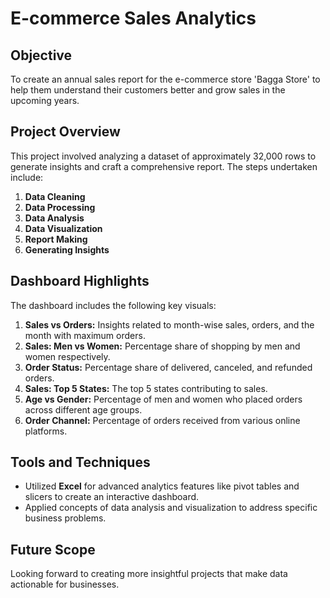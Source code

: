 # E-commerce Sales Analytics  

## **Objective**  
To create an annual sales report for the e-commerce store 'Bagga Store' to help them understand their customers better and grow sales in the upcoming years.  

## **Project Overview**  
This project involved analyzing a dataset of approximately 32,000 rows to generate insights and craft a comprehensive report. The steps undertaken include:  
1. **Data Cleaning**  
2. **Data Processing**  
3. **Data Analysis**  
4. **Data Visualization**  
5. **Report Making**  
6. **Generating Insights**  

## **Dashboard Highlights**  
The dashboard includes the following key visuals:  
1. **Sales vs Orders:** Insights related to month-wise sales, orders, and the month with maximum orders.  
2. **Sales: Men vs Women:** Percentage share of shopping by men and women respectively.  
3. **Order Status:** Percentage share of delivered, canceled, and refunded orders.  
4. **Sales: Top 5 States:** The top 5 states contributing to sales.  
5. **Age vs Gender:** Percentage of men and women who placed orders across different age groups.  
6. **Order Channel:** Percentage of orders received from various online platforms.  

## **Tools and Techniques**  
- Utilized **Excel** for advanced analytics features like pivot tables and slicers to create an interactive dashboard.  
- Applied concepts of data analysis and visualization to address specific business problems.  

## **Future Scope**  
Looking forward to creating more insightful projects that make data actionable for businesses.  
